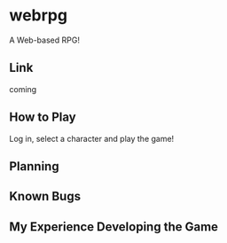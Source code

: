# webrpg
A Web-based RPG!

## Link
coming

## How to Play
Log in, select a character and play the game! 

## Planning






## Known Bugs




## My Experience Developing the Game


